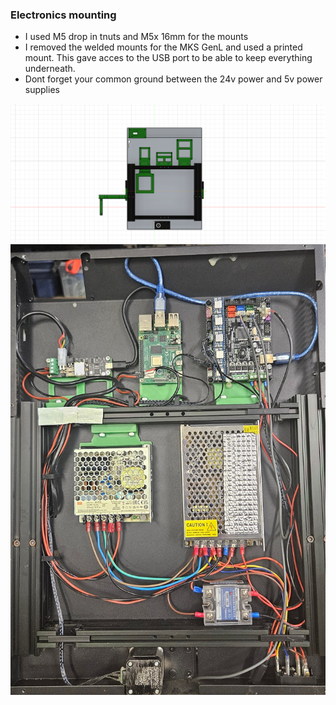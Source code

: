### Electronics mounting
- I used M5 drop in tnuts and M5x 16mm for the mounts
- I removed the welded mounts for the MKS GenL and used a printed mount. This gave acces to the USB port to be able to keep everything underneath.
- Dont forget your common ground between the 24v power and 5v power supplies

![alt text](images/electronic-mounts.png)
![alt text](images/electronics-assembled.jpg)
